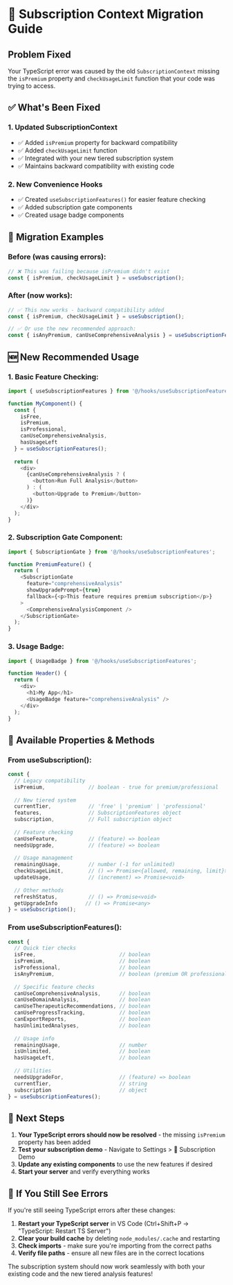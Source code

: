 # 🔧 Subscription Context Migration Guide

## Problem Fixed
Your TypeScript error was caused by the old `SubscriptionContext` missing the `isPremium` property and `checkUsageLimit` function that your code was trying to access.

## ✅ What's Been Fixed

### 1. Updated SubscriptionContext
- ✅ Added `isPremium` property for backward compatibility
- ✅ Added `checkUsageLimit` function
- ✅ Integrated with your new tiered subscription system
- ✅ Maintains backward compatibility with existing code

### 2. New Convenience Hooks
- ✅ Created `useSubscriptionFeatures()` for easier feature checking
- ✅ Added subscription gate components
- ✅ Created usage badge components

## 🔄 Migration Examples

### Before (was causing errors):
```typescript
// ❌ This was failing because isPremium didn't exist
const { isPremium, checkUsageLimit } = useSubscription();
```

### After (now works):
```typescript
// ✅ This now works - backward compatibility added
const { isPremium, checkUsageLimit } = useSubscription();

// ✅ Or use the new recommended approach:
const { isAnyPremium, canUseComprehensiveAnalysis } = useSubscriptionFeatures();
```

## 🆕 New Recommended Usage

### 1. Basic Feature Checking:
```typescript
import { useSubscriptionFeatures } from '@/hooks/useSubscriptionFeatures';

function MyComponent() {
  const { 
    isFree,
    isPremium, 
    isProfessional,
    canUseComprehensiveAnalysis,
    hasUsageLeft 
  } = useSubscriptionFeatures();
  
  return (
    <div>
      {canUseComprehensiveAnalysis ? (
        <button>Run Full Analysis</button>
      ) : (
        <button>Upgrade to Premium</button>
      )}
    </div>
  );
}
```

### 2. Subscription Gate Component:
```typescript
import { SubscriptionGate } from '@/hooks/useSubscriptionFeatures';

function PremiumFeature() {
  return (
    <SubscriptionGate 
      feature="comprehensiveAnalysis"
      showUpgradePrompt={true}
      fallback={<p>This feature requires premium subscription</p>}
    >
      <ComprehensiveAnalysisComponent />
    </SubscriptionGate>
  );
}
```

### 3. Usage Badge:
```typescript
import { UsageBadge } from '@/hooks/useSubscriptionFeatures';

function Header() {
  return (
    <div>
      <h1>My App</h1>
      <UsageBadge feature="comprehensiveAnalysis" />
    </div>
  );
}
```

## 🎯 Available Properties & Methods

### From useSubscription():
```typescript
const {
  // Legacy compatibility
  isPremium,              // boolean - true for premium/professional
  
  // New tiered system
  currentTier,            // 'free' | 'premium' | 'professional'
  features,               // SubscriptionFeatures object
  subscription,           // Full subscription object
  
  // Feature checking
  canUseFeature,          // (feature) => boolean
  needsUpgrade,           // (feature) => boolean
  
  // Usage management
  remainingUsage,         // number (-1 for unlimited)
  checkUsageLimit,        // () => Promise<{allowed, remaining, limit}>
  updateUsage,            // (increment) => Promise<void>
  
  // Other methods
  refreshStatus,          // () => Promise<void>
  getUpgradeInfo         // () => Promise<any>
} = useSubscription();
```

### From useSubscriptionFeatures():
```typescript
const {
  // Quick tier checks
  isFree,                           // boolean
  isPremium,                        // boolean
  isProfessional,                   // boolean
  isAnyPremium,                     // boolean (premium OR professional)
  
  // Specific feature checks
  canUseComprehensiveAnalysis,      // boolean
  canUseDomainAnalysis,             // boolean
  canUseTherapeuticRecommendations, // boolean
  canUseProgressTracking,           // boolean
  canExportReports,                 // boolean
  hasUnlimitedAnalyses,             // boolean
  
  // Usage info
  remainingUsage,                   // number
  isUnlimited,                      // boolean
  hasUsageLeft,                     // boolean
  
  // Utilities
  needsUpgradeFor,                  // (feature) => boolean
  currentTier,                      // string
  subscription                      // object
} = useSubscriptionFeatures();
```

## 🚀 Next Steps

1. **Your TypeScript errors should now be resolved** - the missing `isPremium` property has been added
2. **Test your subscription demo** - Navigate to Settings > 💎 Subscription Demo
3. **Update any existing components** to use the new features if desired
4. **Start your server** and verify everything works

## 🔄 If You Still See Errors

If you're still seeing TypeScript errors after these changes:

1. **Restart your TypeScript server** in VS Code (Ctrl+Shift+P → "TypeScript: Restart TS Server")
2. **Clear your build cache** by deleting `node_modules/.cache` and restarting
3. **Check imports** - make sure you're importing from the correct paths
4. **Verify file paths** - ensure all new files are in the correct locations

The subscription system should now work seamlessly with both your existing code and the new tiered analysis features!
